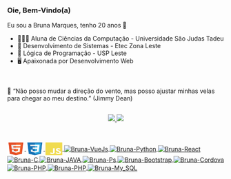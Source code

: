 ### Oie, Bem-Vindo(a)
Eu sou a Bruna Marques, tenho 20 anos 👋

- 👩🏻‍💻 Aluna de Ciências da Computação - Universidade São Judas Tadeu 
- 📔 Desenvolvimento de Sistemas - Etec Zona Leste
- 📖 Lógica de Programação - USP Leste
- 🖥️ Apaixonada por Desenvolvimento Web

##
<br>
🌻 “Não posso mudar a direção do vento, mas posso ajustar minhas velas para chegar ao meu destino.” (Jimmy Dean)

##

<div align="center">
  <a href="https://github.com/BrunaMarques1612">
  <img height="160em" src="https://github-readme-stats.vercel.app/api?username=BrunaMarques1612&show_icons=true&theme=dracula&include_all_commits=true&count_private=true"/>
  <img height="160em" src="https://github-readme-stats.vercel.app/api/top-langs/?username=BrunaMarques1612&layout=compact&langs_count=7&theme=dracula"/>
</div>
  
##  
  <div style="display: inline_block"><br>
  <img align="center" alt="Bruna-HTML" height="30" width="40" src="https://raw.githubusercontent.com/devicons/devicon/master/icons/html5/html5-original.svg">
  <img align="center" alt="Bruna-CSS" height="30" width="40" src="https://raw.githubusercontent.com/devicons/devicon/master/icons/css3/css3-original.svg">
  <img align="center" alt="Bruna-Js" height="30" width="40" src="https://raw.githubusercontent.com/devicons/devicon/master/icons/javascript/javascript-plain.svg">
  <img align="center" alt="Bruna-VueJs" height="30" width="40" src="https://icongr.am/devicon/vuejs-original.svg?size=128&color=currentColor">
  <img align="center" alt="Bruna-Python" height="30" width="40" src="https://icongr.am/devicon/python-original.svg?size=128&color=currentColor">
  <img align="center" alt="Bruna-React" height="30" width="40" src="https://icongr.am/devicon/react-original-wordmark.svg?size=128&color=currentColor">
  <img align="center" alt="Bruna-C" height="30" width="40" src="https://icongr.am/devicon/c-original.svg?size=128&color=currentColor">
  <img align="center" alt="Bruna-JAVA" height="30" width="40" src="https://icongr.am/devicon/java-original.svg?size=128&color=currentColor">
  <img align="center" alt="Bruna-Ps" height="30" width="40" src="https://icongr.am/devicon/photoshop-plain.svg?size=128&color=3161a0">
  <img align="center" alt="Bruna-Bootstrap" height="30" width="40" src="https://icongr.am/devicon/bootstrap-plain.svg?size=128&color=7e46d2">
  <img align="center" alt="Bruna-Cordova" height="30" width="40" src="https://icongr.am/simple/apachecordova.svg?size=128&color=currentColor&colored=false">
  <img align="center" alt="Bruna-PHP" height="50" width="60" src="https://icongr.am/devicon/php-original.svg?size=128&color=000000">
   <img align="center" alt="Bruna-PHP" height="30" width="40" src="https://icongr.am/devicon/laravel-plain-wordmark.svg?size=128&color=e14023">  
  <img align="center" alt="Bruna-My_SQL" height="50" width="60" src="https://icongr.am/devicon/mysql-original-wordmark.svg?size=128&color=currentColor">

 
  
##
 
  

